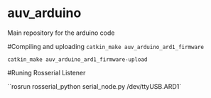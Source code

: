 # auv_arduino
Main repository for the arduino code

#Compiling and uploading
`catkin_make auv_arduino_ard1_firmware`

`catkin_make auv_arduino_ard1_firmware-upload`

#Runing Rosserial Listener

``rosrun rosserial_python serial_node.py /dev/ttyUSB.ARD1`


